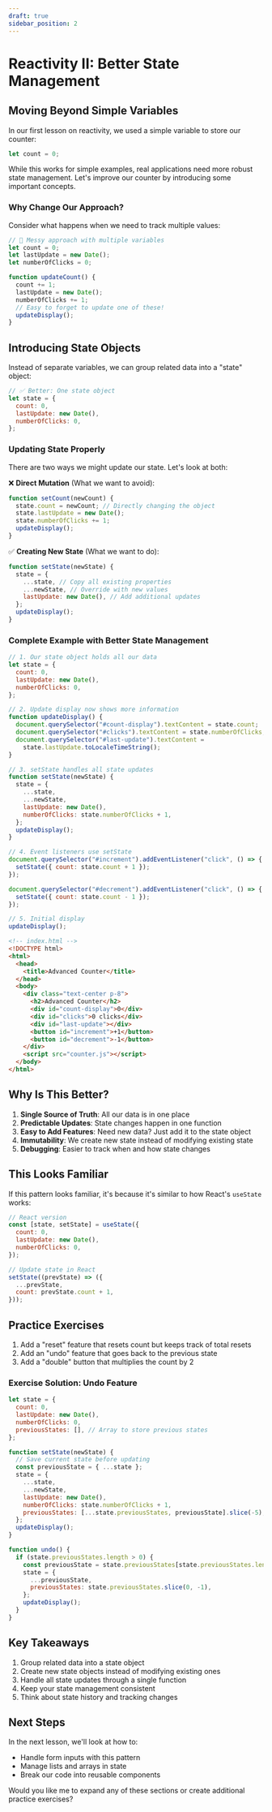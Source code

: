 ```yaml
---
draft: true
sidebar_position: 2
---
```


# Reactivity II: Better State Management

## Moving Beyond Simple Variables

In our first lesson on reactivity, we used a simple variable to store our counter:

```javascript
let count = 0;
```

While this works for simple examples, real applications need more robust state management. Let's improve our counter by introducing some important concepts.

### Why Change Our Approach?

Consider what happens when we need to track multiple values:

```javascript
// 🚨 Messy approach with multiple variables
let count = 0;
let lastUpdate = new Date();
let numberOfClicks = 0;

function updateCount() {
  count += 1;
  lastUpdate = new Date();
  numberOfClicks += 1;
  // Easy to forget to update one of these!
  updateDisplay();
}
```

## Introducing State Objects

Instead of separate variables, we can group related data into a "state" object:

```javascript
// ✅ Better: One state object
let state = {
  count: 0,
  lastUpdate: new Date(),
  numberOfClicks: 0,
};
```

### Updating State Properly

There are two ways we might update our state. Let's look at both:

❌ **Direct Mutation** (What we want to avoid):

```javascript
function setCount(newCount) {
  state.count = newCount; // Directly changing the object
  state.lastUpdate = new Date();
  state.numberOfClicks += 1;
  updateDisplay();
}
```

✅ **Creating New State** (What we want to do):

```javascript
function setState(newState) {
  state = {
    ...state, // Copy all existing properties
    ...newState, // Override with new values
    lastUpdate: new Date(), // Add additional updates
  };
  updateDisplay();
}
```

### Complete Example with Better State Management

```javascript
// 1. Our state object holds all our data
let state = {
  count: 0,
  lastUpdate: new Date(),
  numberOfClicks: 0,
};

// 2. Update display now shows more information
function updateDisplay() {
  document.querySelector("#count-display").textContent = state.count;
  document.querySelector("#clicks").textContent = state.numberOfClicks;
  document.querySelector("#last-update").textContent =
    state.lastUpdate.toLocaleTimeString();
}

// 3. setState handles all state updates
function setState(newState) {
  state = {
    ...state,
    ...newState,
    lastUpdate: new Date(),
    numberOfClicks: state.numberOfClicks + 1,
  };
  updateDisplay();
}

// 4. Event listeners use setState
document.querySelector("#increment").addEventListener("click", () => {
  setState({ count: state.count + 1 });
});

document.querySelector("#decrement").addEventListener("click", () => {
  setState({ count: state.count - 1 });
});

// 5. Initial display
updateDisplay();
```

```html
<!-- index.html -->
<!DOCTYPE html>
<html>
  <head>
    <title>Advanced Counter</title>
  </head>
  <body>
    <div class="text-center p-8">
      <h2>Advanced Counter</h2>
      <div id="count-display">0</div>
      <div id="clicks">0 clicks</div>
      <div id="last-update"></div>
      <button id="increment">+1</button>
      <button id="decrement">-1</button>
    </div>
    <script src="counter.js"></script>
  </body>
</html>
```

## Why Is This Better?

1. **Single Source of Truth**: All our data is in one place
2. **Predictable Updates**: State changes happen in one function
3. **Easy to Add Features**: Need new data? Just add it to the state object
4. **Immutability**: We create new state instead of modifying existing state
5. **Debugging**: Easier to track when and how state changes

## This Looks Familiar

If this pattern looks familiar, it's because it's similar to how React's `useState` works:

```javascript
// React version
const [state, setState] = useState({
  count: 0,
  lastUpdate: new Date(),
  numberOfClicks: 0,
});

// Update state in React
setState((prevState) => ({
  ...prevState,
  count: prevState.count + 1,
}));
```

## Practice Exercises

1. Add a "reset" feature that resets count but keeps track of total resets
2. Add an "undo" feature that goes back to the previous state
3. Add a "double" button that multiplies the count by 2

### Exercise Solution: Undo Feature

```javascript
let state = {
  count: 0,
  lastUpdate: new Date(),
  numberOfClicks: 0,
  previousStates: [], // Array to store previous states
};

function setState(newState) {
  // Save current state before updating
  const previousState = { ...state };
  state = {
    ...state,
    ...newState,
    lastUpdate: new Date(),
    numberOfClicks: state.numberOfClicks + 1,
    previousStates: [...state.previousStates, previousState].slice(-5), // Keep last 5 states
  };
  updateDisplay();
}

function undo() {
  if (state.previousStates.length > 0) {
    const previousState = state.previousStates[state.previousStates.length - 1];
    state = {
      ...previousState,
      previousStates: state.previousStates.slice(0, -1),
    };
    updateDisplay();
  }
}
```

## Key Takeaways

1. Group related data into a state object
2. Create new state objects instead of modifying existing ones
3. Handle all state updates through a single function
4. Keep your state management consistent
5. Think about state history and tracking changes

## Next Steps

In the next lesson, we'll look at how to:

- Handle form inputs with this pattern
- Manage lists and arrays in state
- Break our code into reusable components

Would you like me to expand any of these sections or create additional practice exercises?
